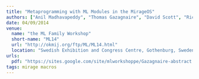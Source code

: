 ```yaml
---
title: "Metaprogramming with ML Modules in the MirageOS"
authors: ["Anil Madhavapeddy", "Thomas Gazagnaire", "David Scott", "Richard Mortier"]
date: 04/09/2014
venue:
  name: "the ML Family Workshop"
  short-name: "ML14"
  url: "http://okmij.org/ftp/ML/ML14.html"
  location: "Swedish Exhibition and Congress Centre, Gothenburg, Sweden"
urls:
  pdf: "https://sites.google.com/site/mlworkshoppe/Gazagnaire-abstract.pdf?attredirects=1"
tags: mirage macros
---
```

